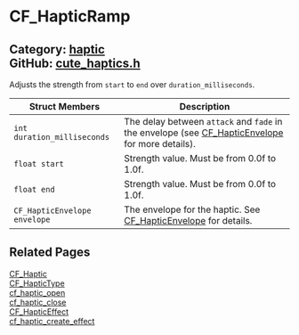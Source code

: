 [](../header.md ':include')

# CF_HapticRamp

Category: [haptic](/api_reference?id=haptic)  
GitHub: [cute_haptics.h](https://github.com/RandyGaul/cute_framework/blob/master/include/cute_haptics.h)  
---

Adjusts the strength from `start` to `end` over `duration_milliseconds`.

Struct Members | Description
--- | ---
`int duration_milliseconds` | The delay between `attack` and `fade` in the envelope (see [CF_HapticEnvelope](/haptic/cf_hapticenvelope.md) for more details).
`float start` | Strength value. Must be from 0.0f to 1.0f.
`float end` | Strength value. Must be from 0.0f to 1.0f.
`CF_HapticEnvelope envelope` | The envelope for the haptic. See [CF_HapticEnvelope](/haptic/cf_hapticenvelope.md) for details.

## Related Pages

[CF_Haptic](/haptic/cf_haptic.md)  
[CF_HapticType](/haptic/cf_haptictype.md)  
[cf_haptic_open](/haptic/cf_haptic_open.md)  
[cf_haptic_close](/haptic/cf_haptic_close.md)  
[CF_HapticEffect](/haptic/cf_hapticeffect.md)  
[cf_haptic_create_effect](/haptic/cf_haptic_create_effect.md)  
